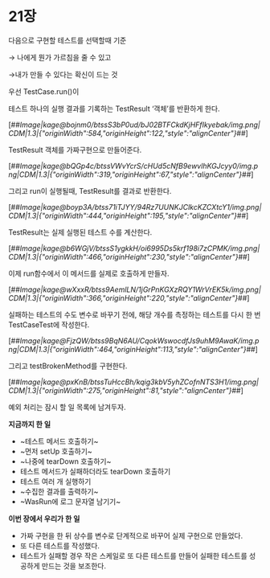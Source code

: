 # 21장

다음으로 구현할 테스트를 선택할때 기준

→ 나에게 뭔가 가르침을 줄 수 있고

→내가 만들 수 있다는 확신이 드는 것

우선 TestCase.run()이

테스트 하나의 실행 결과를 기록하는 TestResult ‘객체’를 반환하게 한다.

[##_Image|kage@bojnm0/btssS3bP0ud/bJ02BTFCkdKjHFfIkyebak/img.png|CDM|1.3|{"originWidth":584,"originHeight":122,"style":"alignCenter"}_##]

TestResult 객체를 가짜구현으로 만들어준다.

[##_Image|kage@bQGp4c/btssVWvYcrS/cHUd5cNfB9ewvlhKGJcyy0/img.png|CDM|1.3|{"originWidth":319,"originHeight":67,"style":"alignCenter"}_##]

그리고 run이 실행될때, TestResult를 결과로 반환한다.

[##_Image|kage@boyp3A/btss71iTJYY/94Rz7UUNKJClkcKZCXtcY1/img.png|CDM|1.3|{"originWidth":444,"originHeight":195,"style":"alignCenter"}_##]

TestResult는 실제 실행된 테스트 수를 계산한다.

[##_Image|kage@b6WGjV/btssS1ygkkH/oi6995Ds5krf198i7zCPMK/img.png|CDM|1.3|{"originWidth":466,"originHeight":230,"style":"alignCenter"}_##]

이제 run함수에서 이 메서드를 실제로 호출하게 만들자.

[##_Image|kage@wXxxR/btss9AemlLN/1jGrPnKGXzRQY1WrVrEK5k/img.png|CDM|1.3|{"originWidth":366,"originHeight":220,"style":"alignCenter"}_##]

실패하는 테스트의 수도 변수로 바꾸기 전에, 해당 개수를 측정하는 테스트를 다시 한 번 TestCaseTest에 작성한다.

[##_Image|kage@FjzQW/btss9BqN6AU/CqokWswocdfJs9uhM9AwaK/img.png|CDM|1.3|{"originWidth":464,"originHeight":113,"style":"alignCenter"}_##]

그리고 testBrokenMethod를 구현한다.

[##_Image|kage@pxKnB/btssTuHccBh/kqig3kbV5yhZCofnNTS3H1/img.png|CDM|1.3|{"originWidth":275,"originHeight":81,"style":"alignCenter"}_##]

예외 처리는 잠시 할 일 목록에 남겨두자.

**지금까지 한 일**

-   ~테스트 메서드 호출하기~
-   ~먼저 setUp 호출하기~
-   ~나중에 tearDown 호출하기~
-   테스트 메서드가 실패하더라도 tearDown 호출하기
-   테스트 여러 개 실행하기
-   ~수집한 결과를 출력하기~
-   ~WasRun에 로그 문자열 남기기~

**이번 장에서 우리가 한 일**

-   가짜 구현을 한 뒤 상수를 변수로 단계적으로 바꾸어 실제 구현으로 만들었다.
-   또 다른 테스트를 작성했다.
-   테스트가 실패할 경우 작은 스케일로 또 다른 테스트를 만들어 실패한 테스트를 성공하게 만드는 것을 보조한다.

